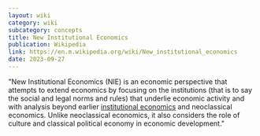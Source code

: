 ```yaml
---
layout: wiki
category: wiki
subcategory: concepts
title: New Institutional Economics
publication: Wikipedia
link: https://en.m.wikipedia.org/wiki/New_institutional_economics
date: 2023-09-27
---
```


"New Institutional Economics (NIE) is an economic perspective that attempts to extend economics by focusing on the institutions (that is to say the social and legal norms and rules) that underlie economic activity and with analysis beyond earlier [institutional economics](/institutional-economics/) and neoclassical economics. Unlike neoclassical economics, it also considers the role of culture and classical political economy in economic development."
